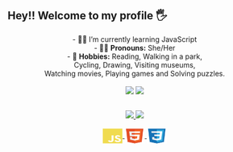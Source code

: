 ## Hey!! Welcome to my profile 🖐️
<div align="center">
  - 👩‍💻 I’m currently learning JavaScript<br>
  - 🤸‍♀️ <b>Pronouns:</b> She/Her<br>
  - 💓 <b>Hobbies:</b> Reading, Walking in a park,<br>
    Cycling, Drawing, Visiting museums,<br>
    Watching movies, Playing games and Solving puzzles. 
</div>  
  <br>
<div align="center"> 
  <a href="https://www.instagram.com/antonia_michelly/" target="_blank"> <img src="https://img.shields.io/badge/-Instagram-%23E4405F?style=for-the-badge&logo=instagram&logoColor=white" target="_blank"></a>
  <a href="https://www.linkedin.com/in/antonia-mi/" target="_blank"> <img src="https://img.shields.io/badge/-LinkedIn-%230077B5?style=for-the-badge&logo=linkedin&logoColor=white" target="_blank"></a> 
</div>

##

<div align="center">
  <a href="https://github.com/AntoniaMi">
  <img height="140em" src="https://github-readme-stats.vercel.app/api/top-langs/?username=AntoniaMi&layout=compact&langs_count=7&theme=dracula"/>
  <img height="140em" src="https://github-readme-stats.vercel.app/api?username=AntoniaMi&show_icons=true&theme=dracula&include_all_commits=true&count_private=true"/>
</div>
<div align="center"><br>
  <img align="center" alt="Antonia-Js" height="30" width="40" src="https://raw.githubusercontent.com/devicons/devicon/master/icons/javascript/javascript-plain.svg">
  <img align="center" alt="Antonia-HTML" height="30" width="40" src="https://raw.githubusercontent.com/devicons/devicon/master/icons/html5/html5-original.svg">
  <img align="center" alt="Antonia-CSS" height="30" width="40" src="https://raw.githubusercontent.com/devicons/devicon/master/icons/css3/css3-original.svg">
</div>
  

  
